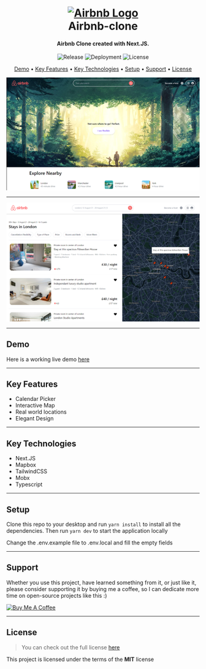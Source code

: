 <h1 align="center">
  <a href="https://airbnb-clone-martstech.vercel.app">
    <img width="200px" src="https://upload.wikimedia.org/wikipedia/commons/thumb/6/69/Airbnb_Logo_B%C3%A9lo.svg/2560px-Airbnb_Logo_B%C3%A9lo.svg.png" alt="Airbnb Logo" />
  </a>
  <br />
  Airbnb-clone
  <br />
</h1>

<h4 align="center">
   Airbnb Clone created with Next.JS.
</h4>

<p align="center">
   <img src="https://img.shields.io/github/v/release/MartsTech/airbnb-clone" alt="Release" />
   <img src="https://vercelbadge.vercel.app/api/MartsTech/airbnb-clone" alt="Deployment" />
   <img src="https://img.shields.io/github/license/MartsTech/airbnb-clone" alt="License" />
</p>

<p align="center">
  <a href="#demo">Demo</a> •
  <a href="#key-features">Key Features</a> •
  <a href="#key-technologies">Key Technologies</a> •
  <a href="#setup">Setup</a> •
  <a href="#support">Support</a> •
  <a href="#license">License</a>
</p>

![Home Screenshot](public/static/screenshots/homepage.png?raw=true "Home Page")

---

![Results Screenshot](public/static/screenshots/resultspage.png?raw=true "Results Page")

---

## Demo

Here is a working live demo [here](https://airbnb-clone-martstech.vercel.app)

---

## Key Features

- Calendar Picker
- Interactive Map
- Real world locations
- Elegant Design

---

## Key Technologies

- Next.JS
- Mapbox
- TailwindCSS
- Mobx
- Typescript

---

## Setup

Clone this repo to your desktop and run `yarn install` to install all the dependencies.
Then run `yarn dev` to start the application locally

Change the .env.example file to .env.local and fill the empty fields

---

## Support

Whether you use this project, have learned something from it, or just like it, please consider supporting it by buying me a coffee, so I can dedicate more time on open-source projects like this :)

<a href="https://www.buymeacoffee.com/martstech" target="_blank">
  <img src="https://cdn.buymeacoffee.com/buttons/v2/default-yellow.png" alt="Buy Me A Coffee" height="60px" width="217px" />
</a>

---

## License

> You can check out the full license [here](https://github.com/MartsTech/airbnb-clone/blob/main/LICENSE)

This project is licensed under the terms of the **MIT** license
